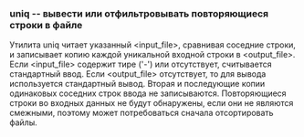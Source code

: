 ### uniq -- вывести или отфильтровывать повторяющиеся строки в файле ###

Утилита uniq читает указанный <input_file>, сравнивая соседние строки, и записывает копию каждой уникальной входной строки в <output_file>. Если <input_file> содержит тире ('-') или отсутствует, считывается стандартный ввод. Если <output_file> отсутствует, то для вывода используется стандартный вывод. Вторая и последующие копии одинаковых соседних строк ввода не записываются.
Повторяющиеся строки во входных данных не будут обнаружены, если они не являются смежными, поэтому может потребоваться сначала отсортировать файлы.
